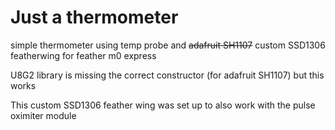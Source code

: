 # Just a thermometer

simple thermometer using temp probe and ~~adafruit SH1107~~ custom SSD1306 featherwing for feather m0 express 

U8G2 library is missing the correct constructor (for adafruit SH1107) but this works

This custom SSD1306 feather wing was set up to also work with the pulse oximiter module
